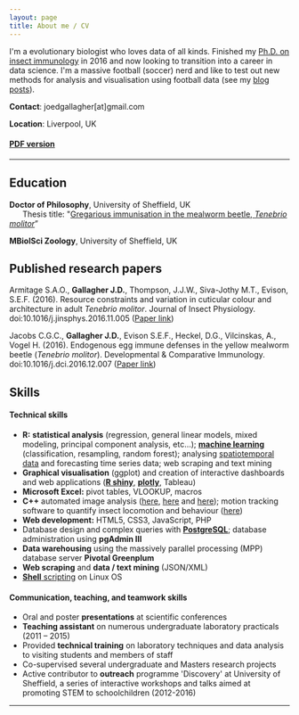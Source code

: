 ```yaml
---
layout: page
title: About me / CV
---
```


I'm a evolutionary biologist who loves data of all kinds. Finished my [Ph.D. on insect immunology](http://etheses.whiterose.ac.uk/12275/) in 2016 and now looking to transition into a career in data science. I'm a massive football (soccer) nerd and like to test out new methods for analysis and visualisation using football data (see my [blog posts](https://jogall.github.io/2017-05-12-home-away-pref/)).

**Contact**: joedgallagher[at]gmail.com

**Location**: Liverpool, UK

#### [PDF version](http://jogall.github.io/JDGallagher_CV.pdf)

______

Education
---------

**Doctor of Philosophy**, University of Sheffield, UK  
&nbsp;&nbsp;&nbsp;&nbsp;&nbsp;&nbsp;Thesis title: "[Gregarious immunisation in the mealworm beetle, *Tenebrio molitor*](http://etheses.whiterose.ac.uk/12275/)”

**MBiolSci Zoology**, University of Sheffield, UK


Published research papers
---------

Armitage S.A.O., **Gallagher J.D.**, Thompson, J.J.W., Siva-Jothy M.T., Evison, S.E.F. (2016). Resource constraints and variation in cuticular colour and architecture in adult *Tenebrio molitor*. Journal of Insect Physiology. doi:10.1016/j.jinsphys.2016.11.005 ([Paper link](https://www.researchgate.net/publication/310394762_Cuticular_colour_reflects_underlying_architecture_and_is_affected_by_a_limiting_resource))

Jacobs C.G.C., **Gallagher J.D.**, Evison S.E.F., Heckel, D.G., Vilcinskas, A., Vogel H. (2016). Endogenous egg immune defenses in the yellow mealworm beetle (*Tenebrio molitor*). Developmental & Comparative Immunology. doi:10.1016/j.dci.2016.12.007 ([Paper link](https://www.researchgate.net/publication/311993256_Endogenous_egg_immune_defenses_in_the_yellow_mealworm_beetle_Tenebrio_molitor))


Skills
---------
#### Technical skills

* **R:** **statistical analysis** (regression, general linear models, mixed modeling, principal component analysis, etc...); [**machine learning**](https://github.com/JoGall/FantasyPL) (classification, resampling, random forest); analysing [spatiotemporal data](https://github.com/JoGall/simulated-walks) and forecasting time series data; web scraping and text mining
* **Graphical visualisation** (ggplot) and creation of interactive dashboards and web applications ([**R shiny**](https://jdgallagher.shinyapps.io/seasonStats/), [**plotly**](https://plot.ly/~jogal), Tableau)
* **Microsoft Excel:** pivot tables, VLOOKUP, macros
* **C++** automated image analysis ([here](https://github.com/JoGall/nylon-encapsulation), [here](https://github.com/JoGall/ladybird-spots) and [here](https://github.com/JoGall/cuticular-melanisation)); motion tracking software to quantify insect locomotion and behaviour ([here](https://github.com/JoGall/rubitrail))
* **Web development:** HTML5, CSS3, JavaScript, PHP
* Database design and complex queries with [**PostgreSQL**](https://github.com/JoGall/quantdb); database administration using **pgAdmin III**
* **Data warehousing** using the massively parallel processing (MPP) database server **Pivotal Greenplum**
* **Web scraping** and **data / text mining** (JSON/XML)
* [**Shell** scripting](https://github.com/JoGall/quantdb) on Linux OS



#### Communication, teaching, and teamwork skills
* Oral and poster **presentations** at scientific conferences
* **Teaching assistant** on numerous undergraduate laboratory practicals
(2011 – 2015)
* Provided **technical training** on laboratory techniques and data analysis to visiting students and members of staff
* Co-supervised several undergraduate and Masters research projects
* Active contributor to **outreach** programme 'Discovery' at University of Sheffield, a series of interactive workshops and talks aimed at promoting STEM to schoolchildren (2012-2016)

------------
